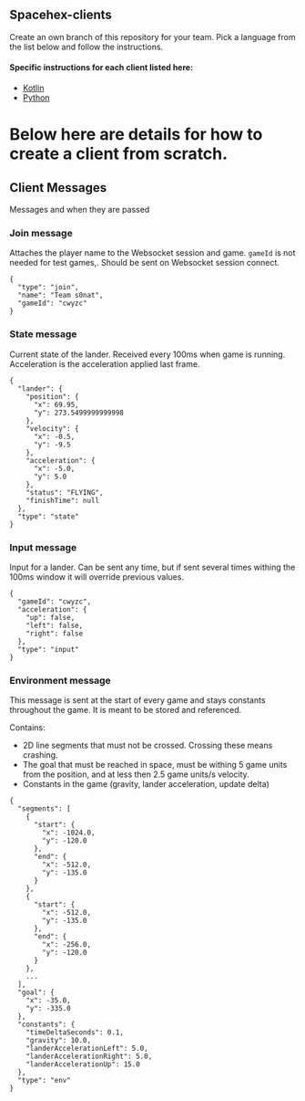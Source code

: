 Spacehex-clients
--------
Create an own branch of this repository for your team.
Pick a language from the list below and follow the instructions.

#### Specific instructions for each client listed here:
* [Kotlin](spacehex-kotlin-client)
* [Python](spacehex-python-client)




# Below here are details for how to create a client from scratch.

## Client Messages
Messages and when they are passed

### Join message
Attaches the player name to the Websocket session and game.
```gameId``` is not needed for test games,.
Should be sent on Websocket session connect.
```
{
  "type": "join",
  "name": "Team s0nat",
  "gameId": "cwyzc"
}
```

### State message
Current state of the lander. Received every 100ms when game is running.
Acceleration is the acceleration applied last frame.
```
{
  "lander": {
    "position": {
      "x": 69.95,
      "y": 273.5499999999998
    },
    "velocity": {
      "x": -0.5,
      "y": -9.5
    },
    "acceleration": {
      "x": -5.0,
      "y": 5.0
    },
    "status": "FLYING",
    "finishTime": null
  },
  "type": "state"
}
```


### Input message
Input for a lander.
Can be sent any time, but if sent several times withing the 100ms window it will override
previous values.
```
{
  "gameId": "cwyzc",
  "acceleration": {
    "up": false,
    "left": false,
    "right": false
  },
  "type": "input"
}
```


### Environment message
This message is sent at the start of every game and stays constants throughout the game.
It is meant to be stored and referenced.

Contains:
* 2D line segments that must not be crossed. Crossing these means crashing.
* The goal that must be reached in space, must be withing 5 game units from the position, and at less then 2.5 game units/s velocity.
* Constants in the game (gravity, lander acceleration, update delta)
```
{
  "segments": [
    {
      "start": {
        "x": -1024.0,
        "y": -120.0
      },
      "end": {
        "x": -512.0,
        "y": -135.0
      }
    },
    {
      "start": {
        "x": -512.0,
        "y": -135.0
      },
      "end": {
        "x": -256.0,
        "y": -120.0
      }
    },
    ...
  ],
  "goal": {
    "x": -35.0,
    "y": -335.0
  },
  "constants": {
    "timeDeltaSeconds": 0.1,
    "gravity": 10.0,
    "landerAccelerationLeft": 5.0,
    "landerAccelerationRight": 5.0,
    "landerAccelerationUp": 15.0
  },
  "type": "env"
}

```